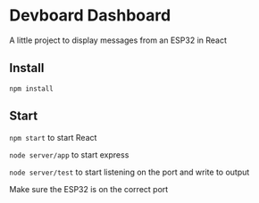 # Devboard Dashboard
A little project to display messages from an ESP32 in React

## Install
`npm install`

## Start
`npm start` to start React

`node server/app` to start express

`node server/test` to start listening on the port and write to output

Make sure the ESP32 is on the correct port

